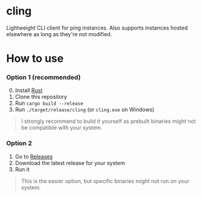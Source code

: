 # cling
Lightweight CLI client for ping instances. Also supports instances hosted elsewhere as long as they're not modified.

# How to use
### Option 1 (recommended)
0. Install [Rust](https://www.rust-lang.org/tools/install)
1. Clone this repository
2. Run `cargo build --release`
3. Run `./target/release/cling` (or `cling.exe` on Windows)
> I strongly recommend to build it yourself as prebuilt binaries might not be compatible with your system.

### Option 2
1. Go to [Releases](https://github.com/angelsflyinhell/cling/releases)
2. Download the latest release for your system
3. Run it
> This is the easier option, but specific binaries might not run on your system.